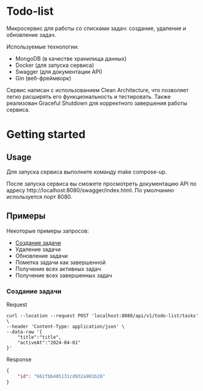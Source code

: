 # Todo-list

Микросервис для работы со списками задач: создание, удаление и обновление задач.

Используемые технологии:

- MongoDB (в качестве хранилища данных)
- Docker (для запуска сервиса)
- Swagger (для документации API)
- Gin (веб-фреймворк)

Сервис написан с использованием Clean Architecture, что позволяет легко расширять его функциональность и тестировать. Также реализован Graceful Shutdown для корректного завершения работы сервиса.

# Getting started

## Usage

Для запуска сервиса выполните команду make compose-up.

После запуска сервиса вы сможете просмотреть документацию API по адресу http://localhost:8080/swagger/index.html. По умолчанию используется порт 8080.

## Примеры

Некоторые примеры запросов:

- [Создание задачи](#create-task)
- Удаление задачи
- Обновление задачи
- Пометка задачи как завершенной
- Получение всех активных задач
- Получение всех завершенных задач

### Создание задачи <a name="create-task"></a>

Request

```curl
curl --location --request POST 'localhost:8080/api/v1/todo-list/tasks' \
--header 'Content-Type: application/json' \
--data-raw '{
    "title":"title",
    "activeAt":"2024-04-01"
}'
```

Response
```json
{
    "id": "661fbb485131cd932a981b26"
}
```